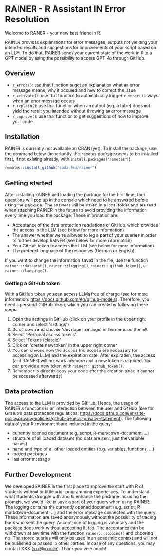 # RAINER - R Assistant IN Error Resolution 

Welcome to RAINER - your new best friend in R.

RAINER provides explanations for error messages, outputs not yielding your intended results and suggestions for improvements of your script based on an LLM. To do that, RAINER sends your current state of the work in R to a GPT model by using the possibility to access GPT-4o through GitHub.

## Overview

- `r_error()`: use that function to get an explanation what an error message means, why it occured and how to correct the issue
- `r_activate()`: use that function to automatically trigger `r_error()` always when an error message occurs
- `r_explain()`: use that function when an output (e.g. a table) does not yield the result you intended without throwing an error message
- `r_improve()`: use that function to get suggestions of how to improve your code

## Installation

RAINER is currently not available on CRAN (yet). To install the package, use the command below (importantly, the `remotes` package needs to be installed first, if not existing already, with `install.packages("remotes")`).

```r
remotes::install_github("soda-lmu/rainer")
```

## Getting started

After installing RAINER and loading the package for the first time, four questions will pop up in the console which need to be answered before using the package. The answers will be saved in a local folder and are read when attaching RAINER in the future to avoid providing the information every time you load the package. These information are:

- Acceptance of the data protection regulations of GitHub, which provides the access to the LLM (see below for more information)
- The answer whether we're allowed to log a part of your queries in order to further develop RAINER (see below for more information)
- Your GitHub token to access the LLM (see below for more information)
- The prefered language of the responses (German or English)

If you want to change the information saved in the file, use the function `rainer:::dataprot()`, `rainer:::logging()`, `rainer:::github_token()`, or `rainer:::language()`.

### Getting a GitHub token

With a GitHub token you can access LLMs free of charge (see for more information: https://docs.github.com/en/github-models). Therefore, you need a personal GitHub token, which you can create by following these steps:
1. Open the settings in GitHub (click on your profile in the upper right corner and select 'settings')
2. Scroll down and choose 'developer settings' in the menu on the left
3. Select 'Personal access tokens'
4. Select 'Tokens (classic)'
5. Click on 'create new token' in the upper right corner
6. You can choose now the scopes (no scopes are necessary for accessing an LLM) and the expiration date. After expiration, the access (and RAINER) will not work anymore and a new token is required. You can provide a new token with `rainer:::github_token()`.
7. Remember to directly copy your code after the creation since it cannot be accessed afterwards!

## Data protection

The access to the LLM is provided by GitHub. Hence, the usage of RAINER's functions is an interaction between the user and GitHub (see for GitHub's data protection regulations: https://docs.github.com/en/site-policy/privacy-policies/github-general-privacy-statement). The following data of your R environment are included in the query:

- currently opened document (e.g. script, R-markdown-document, ...)
- structure of all loaded datasets (no data are sent, just the variable names)
- name and type of all other loaded entities (e.g. variables, functions, ...)
- loaded packages
- last error message

## Further Development

We developed RAINER in the first place to improve the start with R of students without or little prior programming experiences. To understand what students struggle with and to enhance the package including the prompts, we would like to save a part of your query when using RAINER. The logging contains the currently opened document (e.g. script, R-markdown-document, ...) and the error message connected with the query. These information are saved anonymously without the possibility of tracing back who sent the query. Acceptance of logging is voluntary and the package does work without accepting it, too. The acceptance can be withdrawn at any time with the function `rainer:::logging()` and choosing no. The stored queries will only be used in an academic context and will not be published or passed to other parties. In case of any questions, you may contact XXX (xxx@xxx.de). Thank you very much!
